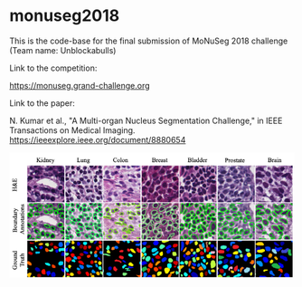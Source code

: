 # monuseg2018

This is the code-base for the final submission of MoNuSeg 2018 challenge (Team name: Unblockabulls)

Link to the competition:

https://monuseg.grand-challenge.org

Link to the paper:

N. Kumar et al., "A Multi-organ Nucleus Segmentation Challenge," in IEEE Transactions on Medical Imaging.
https://ieeexplore.ieee.org/document/8880654

![](images/screenshot_of_paper.png)
